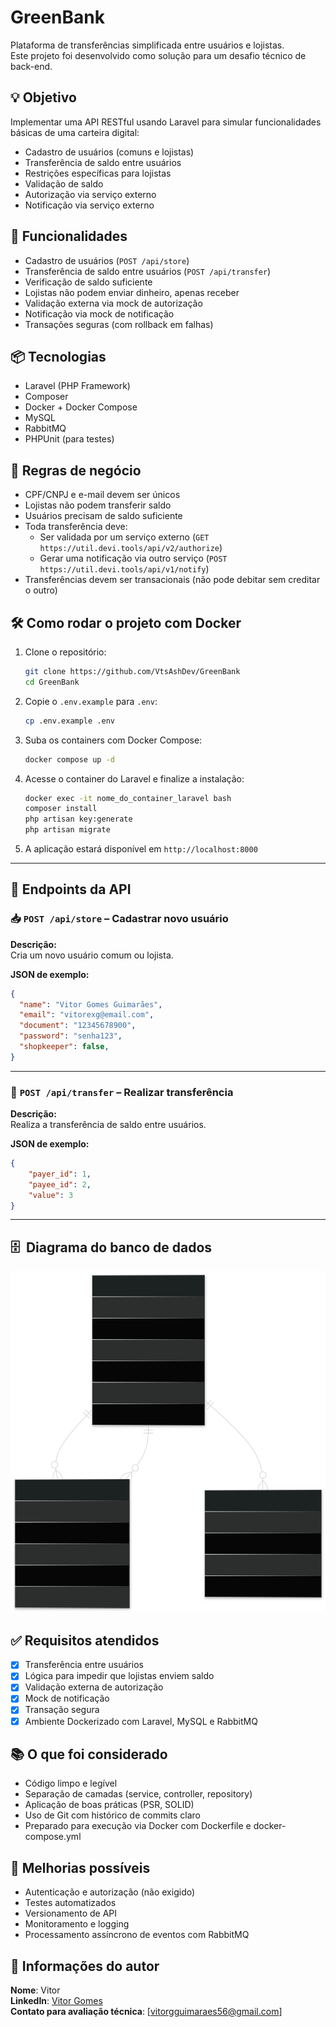 # GreenBank

Plataforma de transferências simplificada entre usuários e lojistas.  
Este projeto foi desenvolvido como solução para um desafio técnico de back-end.

## 💡 Objetivo

Implementar uma API RESTful usando Laravel para simular funcionalidades básicas de uma carteira digital:

- Cadastro de usuários (comuns e lojistas)
- Transferência de saldo entre usuários
- Restrições específicas para lojistas
- Validação de saldo
- Autorização via serviço externo
- Notificação via serviço externo

## 🚀 Funcionalidades

- Cadastro de usuários (`POST /api/store`)
- Transferência de saldo entre usuários (`POST /api/transfer`)
- Verificação de saldo suficiente
- Lojistas não podem enviar dinheiro, apenas receber
- Validação externa via mock de autorização
- Notificação via mock de notificação
- Transações seguras (com rollback em falhas)

## 📦 Tecnologias

- Laravel (PHP Framework)
- Composer
- Docker + Docker Compose
- MySQL
- RabbitMQ
- PHPUnit (para testes)

## 🔐 Regras de negócio

- CPF/CNPJ e e-mail devem ser únicos
- Lojistas não podem transferir saldo
- Usuários precisam de saldo suficiente
- Toda transferência deve:
    - Ser validada por um serviço externo (`GET https://util.devi.tools/api/v2/authorize`)
    - Gerar uma notificação via outro serviço (`POST https://util.devi.tools/api/v1/notify`)
- Transferências devem ser transacionais (não pode debitar sem creditar o outro)

## 🛠 Como rodar o projeto com Docker

1. Clone o repositório:
   ```bash
   git clone https://github.com/VtsAshDev/GreenBank
   cd GreenBank
   ```

2. Copie o `.env.example` para `.env`:
   ```bash
   cp .env.example .env
   ```

3. Suba os containers com Docker Compose:
   ```bash
   docker compose up -d
   ```

4. Acesse o container do Laravel e finalize a instalação:
   ```bash
   docker exec -it nome_do_container_laravel bash
   composer install
   php artisan key:generate
   php artisan migrate
   ```

5. A aplicação estará disponível em `http://localhost:8000`

---

## 🔗 Endpoints da API

### 📥 `POST /api/store` – Cadastrar novo usuário

**Descrição:**  
Cria um novo usuário comum ou lojista.

**JSON de exemplo:**
```json
{
  "name": "Vitor Gomes Guimarães",
  "email": "vitorexg@email.com",
  "document": "12345678900",
  "password": "senha123",
  "shopkeeper": false,
}
```

---

### 💸 `POST /api/transfer` – Realizar transferência

**Descrição:**  
Realiza a transferência de saldo entre usuários.

**JSON de exemplo:**
```json
{
    "payer_id":	1,
    "payee_id": 2,
    "value": 3
}
```

---

## 🗄 ️ Diagrama do banco de dados

![Diagrama ER](https://raw.githubusercontent.com/VtsAshDev/GreenBank/main/docs/db-diagram.svg)

## ✅ Requisitos atendidos

- [x] Transferência entre usuários
- [x] Lógica para impedir que lojistas enviem saldo
- [x] Validação externa de autorização
- [x] Mock de notificação
- [x] Transação segura
- [x] Ambiente Dockerizado com Laravel, MySQL e RabbitMQ

## 📚 O que foi considerado

- Código limpo e legível
- Separação de camadas (service, controller, repository)
- Aplicação de boas práticas (PSR, SOLID)
- Uso de Git com histórico de commits claro
- Preparado para execução via Docker com Dockerfile e docker-compose.yml

## 📌 Melhorias possíveis

- Autenticação e autorização (não exigido)
- Testes automatizados
- Versionamento de API
- Monitoramento e logging
- Processamento assíncrono de eventos com RabbitMQ

## 🧑 Informações do autor

**Nome**: Vitor  
**LinkedIn**: [Vitor Gomes](https://www.linkedin.com/in/vitorgomesguimaraes/)  
**Contato para avaliação técnica**: [vitorgguimaraes56@gmail.com]
